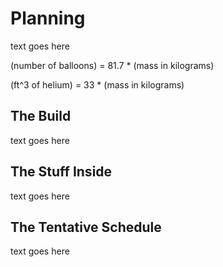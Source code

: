 # Planning
text goes here

(number of balloons) = 81.7 * (mass in kilograms)

(ft^3 of helium) = 33 * (mass in kilograms)
## The Build
text goes here
## The Stuff Inside
text goes here
## The Tentative Schedule
text goes here
